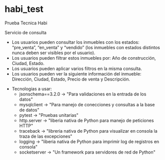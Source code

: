 # habi_test
Prueba Tecnica Habi

Servicio de consulta
* Los usuarios pueden consultar los inmuebles con los estados: “pre_venta”, “en_venta” y “vendido” (los inmuebles con estados distintos nunca deben ser visibles por el usuario).
* Los usuarios pueden filtrar estos inmuebles por: Año de construcción, Ciudad, Estado.
* Los usuarios pueden aplicar varios filtros en la misma consulta.
* Los usuarios pueden ver la siguiente información del inmueble: Dirección, Ciudad, Estado, Precio de venta y Descripción.

- Tecnologias a usar:
  - jsonschema==3.2.0 -> "Para validaciones en la entrada de los datos"
  - mysqlclient -> "Para manejo de conecciones y consultas a la base de datos"
  - pytest -> "Pruebas unitarias"
  - http.server -> "liberia nativa de Python para manejo de peticiones HTTP"
  - traceback -> "libreria nativa de Python para visualizar en consola la traza de las excepciones"
  - logging -> "liberia nativa de Python para imprimir log de registros en consola"  
  - socketserver -> "Un framework para servidores de red de Python"

